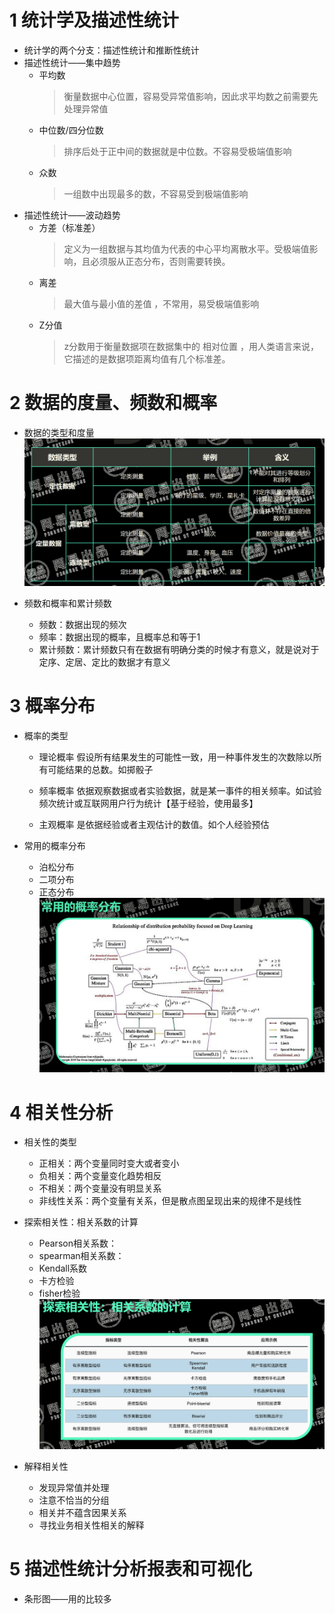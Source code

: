 # 1 统计学及描述性统计
- 统计学的两个分支：描述性统计和推断性统计
- 描述性统计——集中趋势
  - 平均数
    > 衡量数据中心位置，容易受异常值影响，因此求平均数之前需要先处理异常值
  - 中位数/四分位数
     > 排序后处于正中间的数据就是中位数。不容易受极端值影响
  - 众数
     > 一组数中出现最多的数，不容易受到极端值影响
- 描述性统计——波动趋势
  - 方差（标准差）
      > 定义为一组数据与其均值为代表的中心平均离散水平。受极端值影响，且必须服从正态分布，否则需要转换。
  - 离差
    > 最大值与最小值的差值 ，不常用，易受极端值影响
  - Z分值
    > z分数用于衡量数据项在数据集中的 相对位置 ，用人类语言来说，它描述的是数据项距离均值有几个标准差。

# 2 数据的度量、频数和概率
- 数据的类型和度量
  ![](img/%E6%95%B0%E6%8D%AE%E7%B1%BB%E5%9E%8B%E5%92%8C%E5%BA%A6%E9%87%8F.png)

- 频数和概率和累计频数
  - 频数：数据出现的频次
  - 频率：数据出现的概率，且概率总和等于1
  - 累计频数：累计频数只有在数据有明确分类的时候才有意义，就是说对于定序、定居、定比的数据才有意义

# 3 概率分布
- 概率的类型
  - 理论概率 假设所有结果发生的可能性一致，用一种事件发生的次数除以所有可能结果的总数。如掷骰子

  - 频率概率 依据观察数据或者实验数据，就是某一事件的相关频率。如试验频次统计或互联网用户行为统计【基于经验，使用最多】

  - 主观概率 是依据经验或者主观估计的数值。如个人经验预估

- 常用的概率分布
  - 泊松分布
  - 二项分布
  - 正态分布
![](img/%E6%A6%82%E7%8E%87%E5%88%86%E5%B8%83.png)
# 4 相关性分析
- 相关性的类型
  - 正相关：两个变量同时变大或者变小
  - 负相关：两个变量变化趋势相反
  - 不相关：两个变量没有明显关系
  - 非线性关系：两个变量有关系，但是散点图呈现出来的规律不是线性

- 探索相关性：相关系数的计算
  - Pearson相关系数：
  - spearman相关系数：
  - Kendall系数
  - 卡方检验
  - fisher检验
![](img/相关系数.png)
- 解释相关性
  - 发现异常值并处理
  - 注意不恰当的分组
  - 相关并不蕴含因果关系
  - 寻找业务相关性相关的解释

# 5 描述性统计分析报表和可视化
- 条形图——用的比较多
